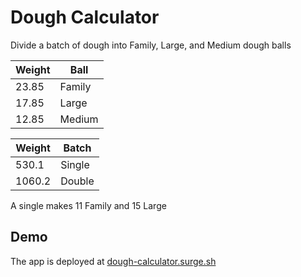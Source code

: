 
# Dough Calculator

Divide a batch of dough into Family, Large, and Medium dough balls

| Weight | Ball
| ------ |--------
| 23.85  | Family
| 17.85  | Large
| 12.85  | Medium

| Weight | Batch
| ------ | -------
| 530.1  | Single
| 1060.2 | Double

A single makes 11 Family and 15 Large

## Demo

The app is deployed at [dough-calculator.surge.sh](https://dough-calculator.surge.sh)

